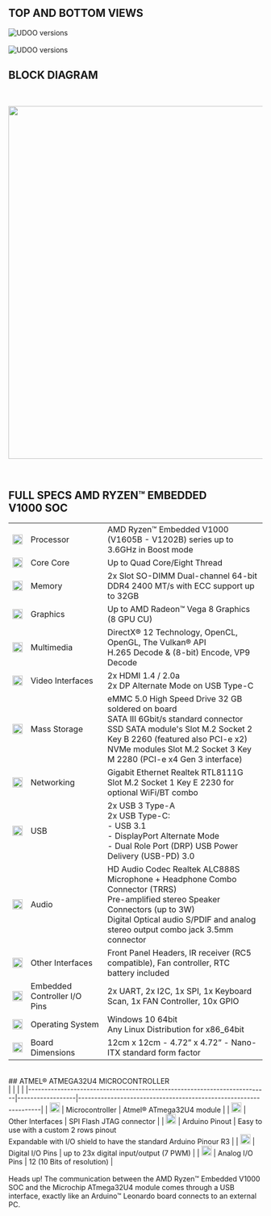 ## TOP AND BOTTOM VIEWS

<img src="../img/bolt_top_graphical72.png" alt="UDOO versions" class="img-responsive" >
<br/>
<br/>
<img src="../img/bolt_bottom_graphical72.png" alt="UDOO versions" class="img-responsive" >

## BLOCK DIAGRAM

<br/>

<a href="../img/bolt_blockdiagram300.jpg" target="\_blank"><img style="width:700px; " src="../img/bolt_blockdiagram72.jpg"></a>

<br/>

## FULL SPECS AMD RYZEN&trade; EMBEDDED V1000 SOC

|                                                                         |                  |                                                                                         |
|-------------------------------------------------------------------------|------------------|-----------------------------------------------------------------------------------------|
| <img src="../img/icons/processor.png" height="20px" width="20px">       | Processor        | AMD Ryzen™ Embedded V1000 (V1605B - V1202B) series up to 3.6GHz in Boost mode           |
| <img src="../img/icons/cores.png" height="20px" width="20px">           | Core Core        | Up to Quad Core/Eight Thread                                                            |
| <img src="../img/icons/memory.png" height="20px" width="20px">          | Memory           | 2x Slot SO-DIMM Dual-channel 64-bit DDR4 2400 MT/s with ECC support up to 32GB          |
| <img src="../img/icons/graphics.png" height="20px" width="20px">        | Graphics         | Up to AMD Radeon™ Vega 8 Graphics (8 GPU CU)                                            |
| <img src="../img/icons/multimedia.png" height="20px" width="20px">      | Multimedia       | DirectX® 12 Technology, OpenCL, OpenGL, The Vulkan® API<br>H.265 Decode & (8-bit) Encode, VP9 Decode                                                       |
| <img src="../img/icons/video-in.png" height="20px" width="20px">        | Video Interfaces | 2x HDMI 1.4 / 2.0a <br> 2x DP Alternate Mode on USB Type-C                             |
| <img src="../img/icons/mass-storage.png" height="20px" width="20px">    | Mass Storage     | eMMC 5.0 High Speed Drive 32 GB soldered on board<br>SATA III 6Gbit/s standard connector<br>SSD SATA module's Slot M.2 Socket 2 Key B 2260 (featured also PCI-e x2)<br>NVMe modules Slot M.2 Socket 3 Key M 2280 (PCI-e x4 Gen 3 interface)   |
| <img src="../img/icons/networking.png" height="20px" width="20px">      | Networking       | Gigabit Ethernet Realtek RTL8111G<br>Slot M.2 Socket 1 Key E 2230 for optional WiFi/BT combo |
| <img src="../img/icons/usb.png" height="20px" width="20px">             | USB              | 2x USB 3 Type-A <br> 2x USB Type-C:  <br>- USB 3.1 <br>- DisplayPort Alternate Mode <br>- Dual Role Port (DRP) USB Power Delivery (USB-PD) 3.0                        |
| <img src="../img/icons/audio.png" height="20px" width="20px">           | Audio            | HD Audio Codec Realtek ALC888S<br>Microphone + Headphone Combo Connector (TRRS)<br>Pre-amplified stereo Speaker Connectors (up to 3W)<br>Digital Optical audio S/PDIF and analog stereo output combo jack 3.5mm connector        |
| <img src="../img/icons/other.png" height="20px" width="20px">           | Other Interfaces | Front Panel Headers, IR receiver (RC5 compatible), Fan controller, RTC battery included |
| <img src="../img/icons/pins.png" height="20px" width="20px">            | Embedded Controller I/O Pins |  2x UART, 2x I2C, 1x SPI, 1x Keyboard Scan, 1x FAN Controller, 10x GPIO     |
| <img src="../img/icons/os.png" height="20px" width="20px">              | Operating System | Windows 10 64bit<br>Any Linux Distribution for x86_64bit                                  |
| <img src="../img/icons/dimensions.png" height="20px" width="20px">      | Board Dimensions | 12cm x 12cm  -  4.72” x 4.72”  - Nano-ITX standard form factor                          |
<br/>
## ATMEL&reg; ATMEGA32U4 MICROCONTROLLER
<br/>
|                                                                          |                  |                                                                  |
|--------------------------------------------------------------------------|------------------|------------------------------------------------------------------|
| <img src="../img/icons/processor.png" height="20px" width="20px">        | Microcontroller  | Atmel&reg; ATmega32U4 module                                     |
| <img src="../img/icons/other.png" height="20px" width="20px">            | Other Interfaces | SPI Flash JTAG connector                                         |
| <img src="../img/icons/arduino.png" height="20px" width="20px">          | Arduino Pinout   | Easy to use with a custom 2 rows pinout<br>Expandable with I/O shield to have the standard Arduino Pinour R3 |
| <img src="../img/icons/pins.png" height="20px" width="20px">             | Digital I/O Pins | up to 23x digital input/output (7 PWM)                           |
| <img src="../img/icons/pins.png" height="20px" width="20px">             | Analog I/O Pins  | 12 (10 Bits of resolution)                                       |

<br/>
<br/>
<span class="label label-warning">Heads up!</span> The communication between the AMD Ryzen™ Embedded V1000 SOC and the Microchip ATmega32U4 module comes through a USB interface, exactly like an Arduino&trade; Leonardo board connects to an external PC.  
